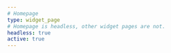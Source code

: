 ```yaml
---
# Homepage
type: widget_page
# Homepage is headless, other widget pages are not.
headless: true
active: true
---
```

